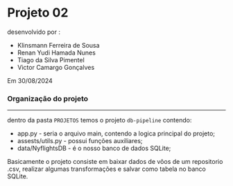 # Projeto 02

desenvolvido por :
- Klinsmann Ferreira de Sousa
- Renan Yudi Hamada Nunes
- Tiago da Silva Pimentel
- Victor Camargo Gonçalves

Em 30/08/2024


### Organização do projeto
---
dentro da pasta ``PROJETOS`` temos o projeto `db-pipeline` contendo:

- app.py - seria o arquivo main, contendo a logica principal do projeto;
- assests/utils.py - possui funções auxiliares;
- data/NyflightsDB - é o nosso banco de dados SQLite;

Basicamente o projeto consiste em baixar dados de vôos de um repositorio .csv, realizar algumas transformações e salvar como tabela no banco SQLite.

